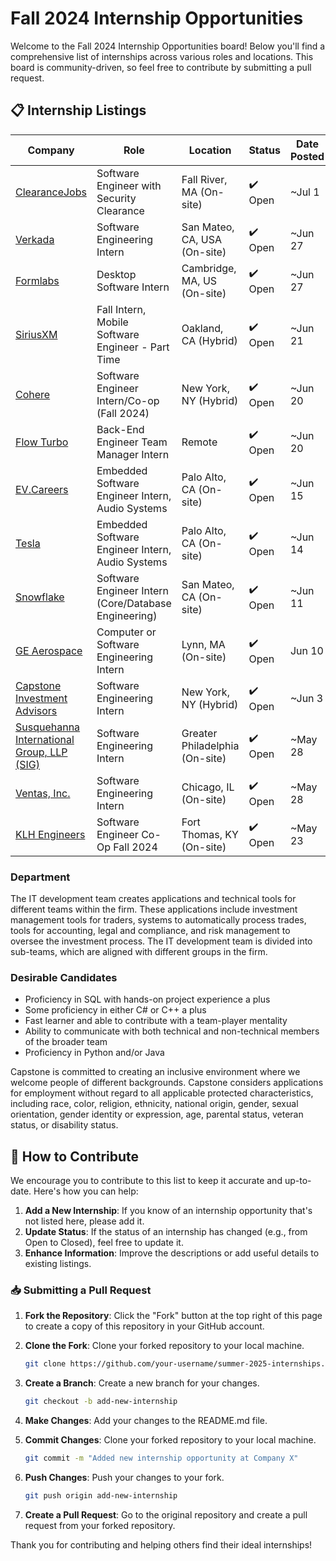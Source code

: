 # Fall 2024 Internship Opportunities

Welcome to the Fall 2024 Internship Opportunities board! Below you'll find a comprehensive list of internships across various roles and locations. This board is community-driven, so feel free to contribute by submitting a pull request.

## 📋 Internship Listings

| Company                                                                                                        | Role                                                 | Location                       | Status  | Date Posted |
| -------------------------------------------------------------------------------------------------------------- | ---------------------------------------------------- | ------------------------------ | ------- | ----------- |
| [ClearanceJobs](https://www.linkedin.com/jobs/view/3965390680)                                                 | Software Engineer with Security Clearance            | Fall River, MA (On-site)       | ✔️ Open | ~Jul 1       |
| [Verkada](https://boards.greenhouse.io/verkada/jobs/4376295007)                                                | Software Engineering Intern                          | San Mateo, CA, USA (On-site)   | ✔️ Open | ~Jun 27     |
| [Formlabs](https://careers.formlabs.com/job/6075232/apply)                                                     | Desktop Software Intern                              | Cambridge, MA, US (On-site)    | ✔️ Open | ~Jun 27     |
| [SiriusXM](https://www.linkedin.com/jobs/view/3955077171)                                                      | Fall Intern, Mobile Software Engineer - Part Time    | Oakland, CA (Hybrid)           | ✔️ Open | ~Jun 21     |
| [Cohere](https://www.linkedin.com/jobs/view/3954878643)                                                        | Software Engineer Intern/Co-op (Fall 2024)           | New York, NY (Hybrid)          | ✔️ Open | ~Jun 20     |
| [Flow Turbo](https://flowai.tech/back-end-engineer-team-manager-description)                                   | Back-End Engineer Team Manager Intern                | Remote                         | ✔️ Open | ~Jun 20     |
| [EV.Careers](https://www.linkedin.com/jobs/view/3949571694)                                                    | Embedded Software Engineer Intern, Audio Systems     | Palo Alto, CA (On-site)        | ✔️ Open | ~Jun 15     |
| [Tesla](https://www.linkedin.com/jobs/view/3950983460)                                                         | Embedded Software Engineer Intern, Audio Systems     | Palo Alto, CA (On-site)        | ✔️ Open | ~Jun 14     |
| [Snowflake](https://www.linkedin.com/jobs/view/3947909480)                                                     | Software Engineer Intern (Core/Database Engineering) | San Mateo, CA (On-site)        | ✔️ Open | ~Jun 11     |
| [GE Aerospace](https://www.linkedin.com/jobs/view/3947189806)                                                  | Computer or Software Engineering Intern              | Lynn, MA (On-site)             | ✔️ Open | Jun 10      |
| [Capstone Investment Advisors](https://www.linkedin.com/jobs/view/3935094651)                                  | Software Engineering Intern                          | New York, NY (Hybrid)          | ✔️ Open | ~Jun 3      |
| [Susquehanna International Group, LLP (SIG)](https://www.linkedin.com/jobs/view/3935094651)                    | Software Engineering Intern                          | Greater Philadelphia (On-site) | ✔️ Open | ~May 28     |
| [Ventas, Inc.](https://www.linkedin.com/jobs/view/3933764183)                                                  | Software Engineering Intern                          | Chicago, IL (On-site)          | ✔️ Open | ~May 28     |
| [KLH Engineers](https://www.linkedin.com/jobs/view/3930925581)                                                 | Software Engineer Co-Op Fall 2024                    | Fort Thomas, KY (On-site)      | ✔️ Open | ~May 23     |

### Department

The IT development team creates applications and technical tools for different teams within the firm. These applications include investment management tools for traders, systems to automatically process trades, tools for accounting, legal and compliance, and risk management to oversee the investment process. The IT development team is divided into sub-teams, which are aligned with different groups in the firm.

### Desirable Candidates

- Proficiency in SQL with hands-on project experience a plus
- Some proficiency in either C# or C++ a plus
- Fast learner and able to contribute with a team-player mentality
- Ability to communicate with both technical and non-technical members of the broader team
- Proficiency in Python and/or Java

Capstone is committed to creating an inclusive environment where we welcome people of different backgrounds. Capstone considers applications for employment without regard to all applicable protected characteristics, including race, color, religion, ethnicity, national origin, gender, sexual orientation, gender identity or expression, age, parental status, veteran status, or disability status.

## 📜 How to Contribute

We encourage you to contribute to this list to keep it accurate and up-to-date. Here's how you can help:

1. **Add a New Internship**: If you know of an internship opportunity that's not listed here, please add it.
2. **Update Status**: If the status of an internship has changed (e.g., from Open to Closed), feel free to update it.
3. **Enhance Information**: Improve the descriptions or add useful details to existing listings.

### 📥 Submitting a Pull Request

1. **Fork the Repository**: Click the "Fork" button at the top right of this page to create a copy of this repository in your GitHub account.
2. **Clone the Fork**: Clone your forked repository to your local machine.
   ```bash
   git clone https://github.com/your-username/summer-2025-internships.git
   ```
3. **Create a Branch**: Create a new branch for your changes.
   ```bash
   git checkout -b add-new-internship
   ```
4. **Make Changes**: Add your changes to the README.md file.

5. **Commit Changes**: Clone your forked repository to your local machine.
   ```bash
   git commit -m "Added new internship opportunity at Company X"
   ```
6. **Push Changes**: Push your changes to your fork.
   ```bash
   git push origin add-new-internship
   ```
7. **Create a Pull Request**: Go to the original repository and create a pull request from your forked repository.

Thank you for contributing and helping others find their ideal internships!
